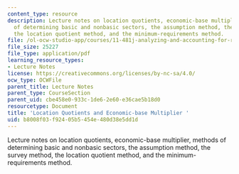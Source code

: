 ```yaml
---
content_type: resource
description: Lecture notes on location quotients, economic-base multiplier, methods
  of determining basic and nonbasic sectors, the assumption method, the survey method,
  the location quotient method, and the minimum-requirements method.
file: /ol-ocw-studio-app/courses/11-481j-analyzing-and-accounting-for-regional-economic-growth-spring-2009/b8008f03f92405b5454e480d38e5dd1d_MIT11_481Js09_lec06.pdf
file_size: 25227
file_type: application/pdf
learning_resource_types:
- Lecture Notes
license: https://creativecommons.org/licenses/by-nc-sa/4.0/
ocw_type: OCWFile
parent_title: Lecture Notes
parent_type: CourseSection
parent_uid: cbe458e0-933c-1de6-2e60-e36cae5b18d0
resourcetype: Document
title: 'Location Quotients and Economic-base Multiplier '
uid: b8008f03-f924-05b5-454e-480d38e5dd1d
---
```

Lecture notes on location quotients, economic-base multiplier, methods of determining basic and nonbasic sectors, the assumption method, the survey method, the location quotient method, and the minimum-requirements method.